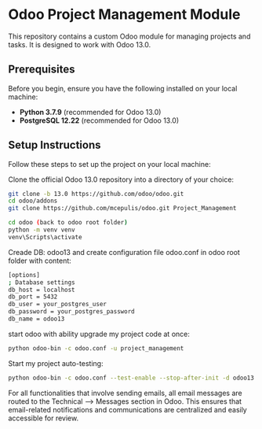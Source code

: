 
# Odoo Project Management Module

This repository contains a custom Odoo module for managing projects and tasks. It is designed to work with Odoo 13.0.

## Prerequisites

Before you begin, ensure you have the following installed on your local machine:

- **Python 3.7.9** (recommended for Odoo 13.0)
- **PostgreSQL 12.22** (recommended for Odoo 13.0)

## Setup Instructions

Follow these steps to set up the project on your local machine:


Clone the official Odoo 13.0 repository into a directory of your choice:

```bash
git clone -b 13.0 https://github.com/odoo/odoo.git
cd odoo/addons
git clone https://github.com/mcepulis/odoo.git Project_Management

cd odoo (back to odoo root folder)
python -m venv venv
venv\Scripts\activate
```

Creade DB: odoo13 and create configuration file odoo.conf in odoo root folder with content:
```bash
[options]
; Database settings
db_host = localhost
db_port = 5432
db_user = your_postgres_user
db_password = your_postgres_password
db_name = odoo13
```

start odoo with ability upgrade my project code at once:
```bash
python odoo-bin -c odoo.conf -u project_management
```

Start my project auto-testing:
```bash
python odoo-bin -c odoo.conf --test-enable --stop-after-init -d odoo13 -i project_management
```

For all functionalities that involve sending emails, all email messages are routed to the Technical --> Messages section in Odoo. This ensures that email-related notifications and communications are centralized and easily accessible for review.
